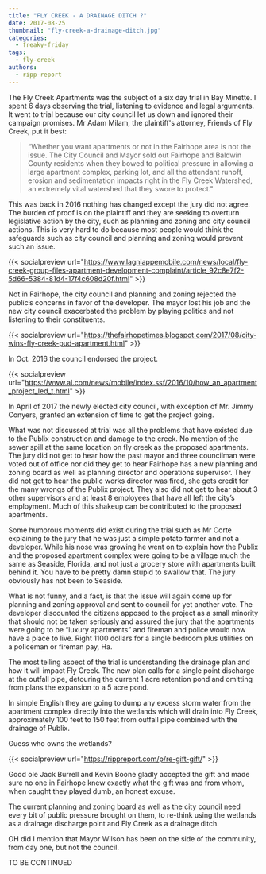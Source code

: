 ```yaml
---
title: "FLY CREEK - A DRAINAGE DITCH ?"
date: 2017-08-25
thumbnail: "fly-creek-a-drainage-ditch.jpg"
categories: 
  - freaky-friday
tags: 
  - fly-creek
authors: 
  - ripp-report
---
```


The Fly Creek Apartments was the subject of a six day trial in Bay Minette. I spent 6 days observing the trial, listening to evidence and legal arguments. It went to trial because our city council let us down and ignored their campaign promises. Mr Adam Milam, the plaintiff's attorney, Friends of Fly Creek, put it best:

> “Whether you want apartments or not in the Fairhope area is not the issue. The City Council and Mayor sold out Fairhope and Baldwin County residents when they bowed to political pressure in allowing a large apartment complex, parking lot, and all the attendant runoff, erosion and sedimentation impacts right in the Fly Creek Watershed, an extremely vital watershed that they swore to protect."

This was back in 2016 nothing has changed except the jury did not agree. The burden of proof is on the plaintiff and they are seeking to overturn legislative action by the city, such as planning and zoning and city council actions. This is very hard to do because most people would think the safeguards such as city council and planning and zoning would prevent such an issue.

{{< socialpreview url="https://www.lagniappemobile.com/news/local/fly-creek-group-files-apartment-development-complaint/article_92c8e7f2-5d66-5384-81d4-17f4c608d20f.html" >}}

Not in Fairhope, the city council and planning and zoning rejected the public’s concerns in favor of the developer. The mayor lost his job and the new city council exacerbated the problem by playing politics and not listening to their constituents.

{{< socialpreview url="https://thefairhopetimes.blogspot.com/2017/08/city-wins-fly-creek-pud-apartment.html" >}}

In Oct. 2016 the council endorsed the project.

{{< socialpreview url="https://www.al.com/news/mobile/index.ssf/2016/10/how_an_apartment_project_led_t.html" >}}

In April of 2017 the newly elected city council, with exception of Mr. Jimmy Conyers, granted an extension of time to get the project going.

What was not discussed at trial was all the problems that have existed due to the Publix construction and damage to the creek. No mention of the sewer spill at the same location on fly creek as the proposed apartments. The jury did not get to hear how the past mayor and three councilman were voted out of office nor did they get to hear Fairhope has a new planning and zoning board as well as planning director and operations supervisor. They did not get to hear the public works director was fired, she gets credit for the many wrongs of the Publix project. They also did not get to hear about 3 other supervisors and at least 8 employees that have all left the city’s employment. Much of this shakeup can be contributed to the proposed apartments.

Some humorous moments did exist during the trial such as Mr Corte explaining to the jury that he was just a simple potato farmer and not a developer. While his nose was growing he went on to explain how the Publix and the proposed apartment complex were going to be a village much the same as Seaside, Florida, and not just a grocery store with apartments built behind it. You have to be pretty damn stupid to swallow that. The jury obviously has not been to Seaside.

What is not funny, and a fact, is that the issue will again come up for planning and zoning approval and sent to council for yet another vote. The developer discounted the citizens apposed to the project as a small minority that should not be taken seriously and assured the jury that the apartments were going to be “luxury apartments” and fireman and police would now have a place to live. Right 1100 dollars for a single bedroom plus utilities on a policeman or fireman pay, Ha.

The most telling aspect of the trial is understanding the drainage plan and how it will impact Fly Creek. The new plan calls for a single point discharge at the outfall pipe, detouring the current 1 acre retention pond and omitting from plans the expansion to a 5 acre pond.

In simple English they are going to dump any excess storm water from the apartment complex directly into the wetlands which will drain into Fly Creek, approximately 100 feet to 150 feet from outfall pipe combined with the drainage of Publix.

Guess who owns the wetlands?

{{< socialpreview url="https://rippreport.com/p/re-gift-gift/" >}}

Good ole Jack Burrell and Kevin Boone gladly accepted the gift and made sure no one in Fairhope knew exactly what the gift was and from whom, when caught they played dumb, an honest excuse.

The current planning and zoning board as well as the city council need every bit of public pressure brought on them, to re-think using the wetlands as a drainage discharge point and Fly Creek as a drainage ditch.

OH did I mention that Mayor Wilson has been on the side of the community, from day one, but not the council.

TO BE CONTINUED
